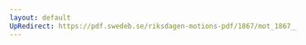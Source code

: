 ```yaml
---
layout: default
UpRedirect: https://pdf.swedeb.se/riksdagen-motions-pdf/1867/mot_1867__fk__00048/mot_1867__fk__00048_004.pdf
---
```

